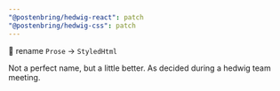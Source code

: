 ```yaml
---
"@postenbring/hedwig-react": patch
"@postenbring/hedwig-css": patch
---
```


:truck: rename `Prose` -> `StyledHtml`

Not a perfect name, but a little better. As decided during a hedwig team meeting.
